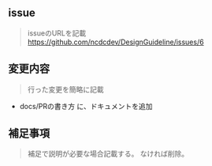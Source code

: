 ## issue
> issueのURLを記載
https://github.com/ncdcdev/DesignGuideline/issues/6

## 変更内容
> 行った変更を簡略に記載
- docs/PRの書き方 に、ドキュメントを追加
## 補足事項
> 補足で説明が必要な場合記載する。
> なければ削除。
